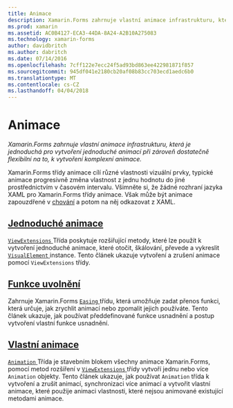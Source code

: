 ```yaml
---
title: Animace
description: Xamarin.Forms zahrnuje vlastní animace infrastrukturu, která je jednoduchá pro vytvoření jednoduché animací při zároveň dostatečně flexibilní na to, k vytvoření komplexní animace.
ms.prod: xamarin
ms.assetid: AC0B4127-ECA3-44DA-8A24-A2B10A275083
ms.technology: xamarin-forms
author: davidbritch
ms.author: dabritch
ms.date: 07/14/2016
ms.openlocfilehash: 7cff122e7ecc24f5ad93bd863ee422981871f857
ms.sourcegitcommit: 945df041e2180cb20af08b83cc703ecd1aedc6b0
ms.translationtype: MT
ms.contentlocale: cs-CZ
ms.lasthandoff: 04/04/2018
---
```

# <a name="animation"></a>Animace

_Xamarin.Forms zahrnuje vlastní animace infrastrukturu, která je jednoduchá pro vytvoření jednoduché animací při zároveň dostatečně flexibilní na to, k vytvoření komplexní animace._

Xamarin.Forms třídy animace cílí různé vlastnosti vizuální prvky, typické animace progresivně změna vlastnost z jednu hodnotu do jiné prostřednictvím v časovém intervalu. Všimněte si, že žádné rozhraní jazyka XAML pro Xamarin.Forms třídy animace. Však může být animace zapouzdřené v [chování](~/xamarin-forms/app-fundamentals/behaviors/index.md) a potom na něj odkazovat z XAML.

## <a name="simple-animationssimplemd"></a>[Jednoduché animace](simple.md)

[ `ViewExtensions` ](https://developer.xamarin.com/api/type/Xamarin.Forms.ViewExtensions/) Třída poskytuje rozšiřující metody, které lze použít k vytvoření jednoduché animace, které otočit, škálování, převede a vykreslit [ `VisualElement` ](https://developer.xamarin.com/api/type/Xamarin.Forms.VisualElement/) instance. Tento článek ukazuje vytvoření a zrušení animace pomocí `ViewExtensions` třídy.

## <a name="easing-functionseasingmd"></a>[Funkce uvolnění](easing.md)

Zahrnuje Xamarin.Forms [ `Easing` ](https://developer.xamarin.com/api/type/Xamarin.Forms.Easing/) třídu, která umožňuje zadat přenos funkci, která určuje, jak zrychlit animací nebo zpomalit jejich používáte. Tento článek ukazuje, jak používat předdefinované funkce usnadnění a postup vytvoření vlastní funkce usnadnění.

## <a name="custom-animationscustommd"></a>[Vlastní animace](custom.md)

[ `Animation` ](https://developer.xamarin.com/api/type/Xamarin.Forms.Animation/) Třída je stavebním blokem všechny animace Xamarin.Forms, pomocí metod rozšíření v [ `ViewExtensions` ](https://developer.xamarin.com/api/type/Xamarin.Forms.ViewExtensions/) třídy vytvoří jednu nebo více `Animation` objekty. Tento článek ukazuje, jak používat `Animation` třída k vytvoření a zrušit animací, synchronizaci více animací a vytvořit vlastní animace, které použije animaci vlastnosti, které nejsou animované existující metodami animace.

